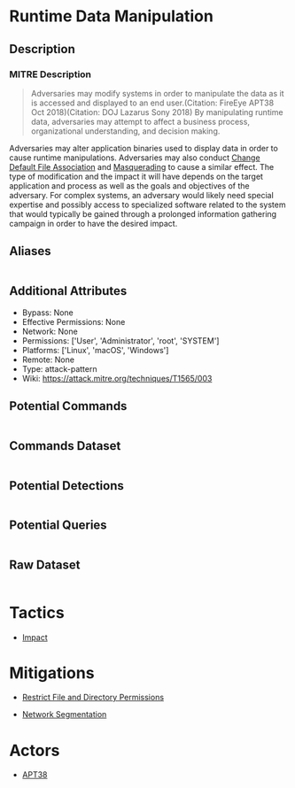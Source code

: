 
# Runtime Data Manipulation

## Description

### MITRE Description

> Adversaries may modify systems in order to manipulate the data as it is accessed and displayed to an end user.(Citation: FireEye APT38 Oct 2018)(Citation: DOJ Lazarus Sony 2018) By manipulating runtime data, adversaries may attempt to affect a business process, organizational understanding, and decision making.

Adversaries may alter application binaries used to display data in order to cause runtime manipulations. Adversaries may also conduct [Change Default File Association](https://attack.mitre.org/techniques/T1546/001) and [Masquerading](https://attack.mitre.org/techniques/T1036) to cause a similar effect. The type of modification and the impact it will have depends on the target application and process as well as the goals and objectives of the adversary. For complex systems, an adversary would likely need special expertise and possibly access to specialized software related to the system that would typically be gained through a prolonged information gathering campaign in order to have the desired impact.

## Aliases

```

```

## Additional Attributes

* Bypass: None
* Effective Permissions: None
* Network: None
* Permissions: ['User', 'Administrator', 'root', 'SYSTEM']
* Platforms: ['Linux', 'macOS', 'Windows']
* Remote: None
* Type: attack-pattern
* Wiki: https://attack.mitre.org/techniques/T1565/003

## Potential Commands

```

```

## Commands Dataset

```

```

## Potential Detections

```json

```

## Potential Queries

```json

```

## Raw Dataset

```json

```

# Tactics


* [Impact](../tactics/Impact.md)


# Mitigations


* [Restrict File and Directory Permissions](../mitigations/Restrict-File-and-Directory-Permissions.md)

* [Network Segmentation](../mitigations/Network-Segmentation.md)
    

# Actors


* [APT38](../actors/APT38.md)

